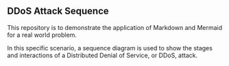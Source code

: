 ## DDoS Attack Sequence
This repository is to demonstrate the application of Markdown and Mermaid for a real world problem.

In this specific scenario, a sequence diagram is used to show the stages and interactions of a Distributed Denial of Service, or DDoS, attack.
